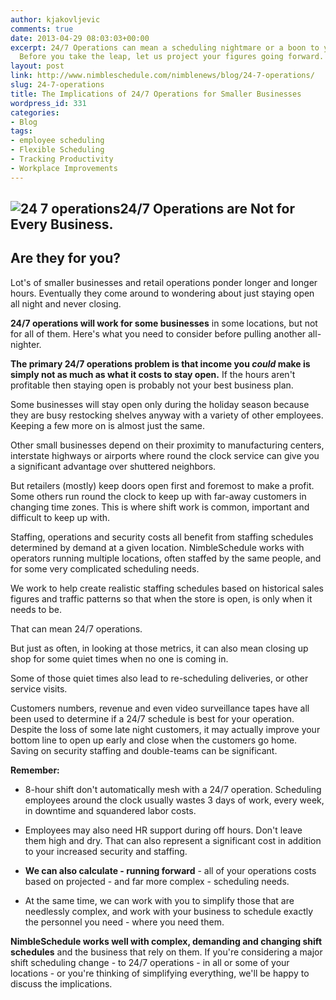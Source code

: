 ```yaml
---
author: kjakovljevic
comments: true
date: 2013-04-29 08:03:03+00:00
excerpt: 24/7 Operations can mean a scheduling nightmare or a boon to your business.
  Before you take the leap, let us project your figures going forward.
layout: post
link: http://www.nimbleschedule.com/nimblenews/blog/24-7-operations/
slug: 24-7-operations
title: The Implications of 24/7 Operations for Smaller Businesses
wordpress_id: 331
categories:
- Blog
tags:
- employee scheduling
- Flexible Scheduling
- Tracking Productivity
- Workplace Improvements
---
```


## ![24 7 operations](http://www.nimbleschedule.com/wp-content/uploads/2013/04/24-7-operations-001.jpg)24/7 Operations are Not for Every Business.




## Are they for you?


Lot's of smaller businesses and retail operations ponder longer and longer hours. Eventually they come around to wondering about just staying open all night and never closing.

**24/7 operations will work for some businesses** in some locations, but not for all of them. Here's what you need to consider before pulling another all-nighter.

**The primary 24/7 operations problem is that income you _could_ make is simply not as much as what it costs to stay open.** If the hours aren't profitable then staying open is probably not your best business plan.

Some businesses will stay open only during the holiday season because they are busy restocking shelves anyway with a variety of other employees. Keeping a few more on is almost just the same.

Other small businesses depend on their proximity to manufacturing centers, interstate highways or airports where round the clock service can give you a significant advantage over shuttered neighbors.

But retailers (mostly) keep doors open first and foremost to make a profit. Some others run round the clock to keep up with far-away customers in changing time zones. This is where shift work is common, important and difficult to keep up with.

Staffing, operations and security costs all benefit from staffing schedules determined by demand at a given location. NimbleSchedule works with operators running multiple locations, often staffed by the same people, and for some very complicated scheduling needs.

We work to help create realistic staffing schedules based on historical sales figures and traffic patterns so that when the store is open, is only when it needs to be.

That can mean 24/7 operations.

But just as often, in looking at those metrics, it can also mean closing up shop for some quiet times when no one is coming in.

Some of those quiet times also lead to re-scheduling deliveries, or other service visits.

Customers numbers, revenue and even video surveillance tapes have all been used to determine if a 24/7 schedule is best for your operation.  Despite the loss of some late night customers, it may actually improve your bottom line to open up early and close when the customers go home. Saving on security staffing and double-teams can be significant.

**Remember:**



	
  * 8-hour shift don't automatically mesh with a 24/7 operation. Scheduling employees around the clock usually wastes 3 days of work, every week, in downtime and squandered labor costs.

	
  * Employees may also need HR support during off hours. Don't leave them high and dry. That can also represent a significant cost in addition to your increased security and staffing.

	
  * **We can also calculate - running forward** - all of your operations costs based on projected - and far more complex - scheduling needs.

	
  * At the same time, we can work with you to simplify those that are needlessly complex, and work with your business to schedule exactly the personnel you need - where you need them.


**NimbleSchedule works well with complex, demanding and changing shift schedules** and the business that rely on them. If you're considering a major shift scheduling change - to 24/7 operations - in all or some of your locations - or you're thinking of simplifying everything, we'll be happy to discuss the implications.
